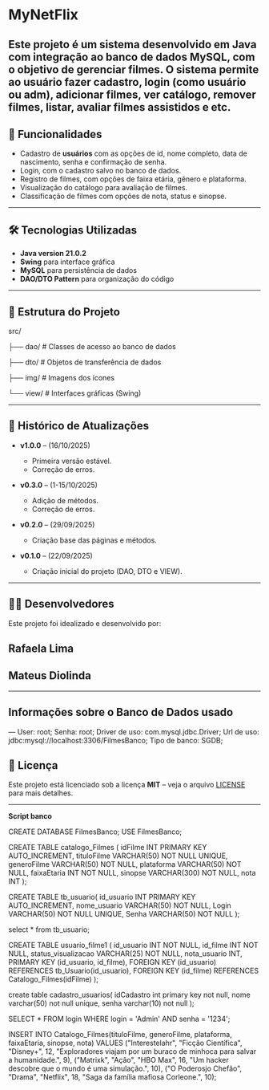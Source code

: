 # MyNetFlix




Este projeto é um sistema desenvolvido em **Java** com integração ao banco de dados **MySQL**, com o objetivo de gerenciar filmes. O sistema permite ao usuário fazer cadastro, login (como usuário ou adm), adicionar filmes, ver catálogo, remover filmes, listar, avaliar filmes assistidos e etc. 
---




## 🚀 Funcionalidades




- Cadastro de **usuários** com as opções de id, nome completo, data de nascimento, senha e confirmação de senha.
- Login, com o cadastro salvo no banco de dados.
- Registro de filmes, com opções de faixa etária, gênero e plataforma.
- Visualização do catálogo para avaliação de filmes.
- Classificação de filmes com opções de nota, status e sinopse.




---




## 🛠️ Tecnologias Utilizadas




- **Java version 21.0.2**  
- **Swing** para interface gráfica  
- **MySQL** para persistência de dados  
- **DAO/DTO Pattern** para organização do código  








---




## 📂 Estrutura do Projeto
  src/




├── dao/ # Classes de acesso ao banco de dados




├── dto/ # Objetos de transferência de dados




├── img/ # Imagens dos ícones

└──  view/ # Interfaces gráficas (Swing)








---




## 📅 Histórico de Atualizações




- **v1.0.0** – (16/10/2025)  
  - Primeira versão estável.  
  - Correção de erros.


- **v0.3.0** – (1-15/10/2025)  
  - Adição de métodos.  
  - Correção de erros.  




- **v0.2.0** – (29/09/2025)  
  - Criação base das páginas e métodos.  




- **v0.1.0** – (22/09/2025)  
  - Criação inicial do projeto (DAO, DTO e VIEW).




---




## 👨‍💻 Desenvolvedores




Este projeto foi idealizado e desenvolvido por:  
##  Rafaela Lima
## Mateus Diolinda




---




## Informações sobre o Banco de Dados usado




— User: root; Senha: root;
Driver de uso: com.mysql.jdbc.Driver; Url de uso: jdbc:mysql://localhost:3306/FilmesBanco;
Tipo de banco: SGDB;












## 📜 Licença




Este projeto está licenciado sob a licença **MIT** – veja o arquivo [LICENSE](LICENSE) para mais detalhes.




---




**Script banco**


 CREATE DATABASE FilmesBanco; 
 USE FilmesBanco;

 CREATE TABLE catalogo_Filmes
 ( idFilme INT PRIMARY KEY AUTO_INCREMENT,
 tituloFilme VARCHAR(50) NOT NULL UNIQUE, 
 generoFilme VARCHAR(50) NOT NULL, 
 plataforma VARCHAR(50) NOT NULL, 
 faixaEtaria INT NOT NULL, 
 sinopse VARCHAR(300) NOT NULL, nota INT );

CREATE TABLE tb_usuario( id_usuario INT PRIMARY KEY AUTO_INCREMENT,
 nome_usuario VARCHAR(50) NOT NULL,
 Login VARCHAR(50) NOT NULL UNIQUE, 
 Senha VARCHAR(50) NOT NULL );

select * from tb_usuario;

CREATE TABLE usuario_filme1 ( id_usuario INT NOT NULL, 
id_filme INT NOT NULL,
 status_visualizacao VARCHAR(25) NOT NULL,
nota_usuario INT, PRIMARY KEY (id_usuario, id_filme),
FOREIGN KEY (id_usuario) REFERENCES tb_Usuario(id_usuario), FOREIGN KEY (id_filme) REFERENCES Catalogo_Filmes(idFilme) );

create table cadastro_usuarios( 
idCadastro int primary key not null, 
nome varchar(50) not null unique,
 senha varchar(10) not null );

SELECT * FROM login WHERE login = 'Admin' AND senha = '1234';

INSERT INTO Catalogo_Filmes(tituloFilme, generoFilme, plataforma, faixaEtaria, sinopse, nota) VALUES 
("Interestelahr", "Ficção Científica", "Disney+", 12, "Exploradores viajam por um buraco de minhoca para salvar a humanidade.", 9), 
("Matrixk", "Ação", "HBO Max", 16, "Um hacker descobre que o mundo é uma simulação.", 10),
 ("O Poderosjo Chefão", "Drama", "Netflix", 18, "Saga da família mafiosa Corleone.", 10);







